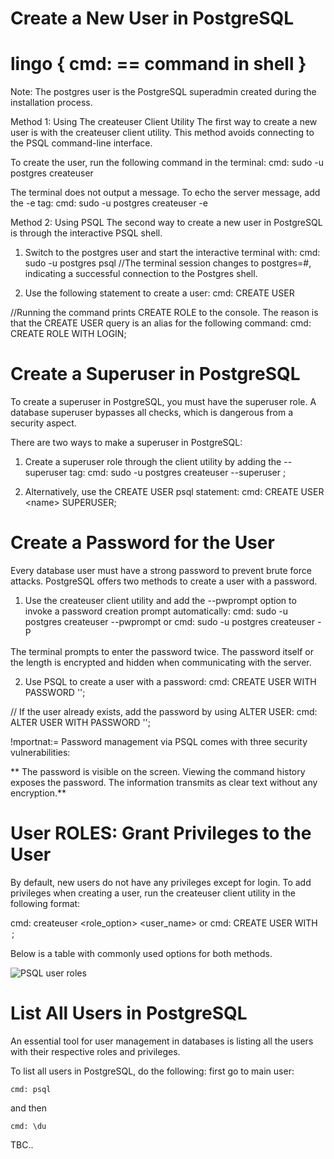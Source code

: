 # Create a New User in PostgreSQL
# lingo { cmd: == command in shell }
  

Note: The postgres user is the PostgreSQL superadmin created during the installation process.

Method 1: Using The createuser Client Utility
The first way to create a new user is with the createuser client utility. This method avoids connecting to the PSQL command-line interface.

To create the user, run the following command in the terminal:
  cmd: sudo -u postgres createuser <name>
  
The terminal does not output a message. To echo the server message, add the -e tag:
    cmd: sudo -u postgres createuser -e <name>

Method 2: Using PSQL
The second way to create a new user in PostgreSQL is through the interactive PSQL shell.

1. Switch to the postgres user and start the interactive terminal with:
  cmd: sudo -u postgres psql
  //The terminal session changes to postgres=#, indicating a successful connection to the Postgres shell.
 
2. Use the following statement to create a user:
  cmd: CREATE USER <name>
  
  //Running the command prints CREATE ROLE to the console. The reason is that the CREATE USER query is an alias for the following command:
  cmd: CREATE ROLE <name> WITH LOGIN;
  
  
# Create a Superuser in PostgreSQL
  
To create a superuser in PostgreSQL, you must have the superuser role. A database superuser bypasses all checks, which is dangerous from a security aspect.
  
There are two ways to make a superuser in PostgreSQL:
1. Create a superuser role through the client utility by adding the --superuser tag:
  cmd: sudo -u postgres createuser --superuser <name>;
  
2. Alternatively, use the CREATE USER psql statement:
  cmd: CREATE USER &lt;name&gt; SUPERUSER;
  
# Create a Password for the User

  Every database user must have a strong password to prevent brute force attacks. 
  PostgreSQL offers two methods to create a user with a password.
  
1. Use the createuser client utility and add the --pwprompt option to invoke a password creation prompt automatically:
  cmd: sudo -u postgres createuser <name> --pwprompt
  or
  cmd: sudo -u postgres createuser <name> -P
 
The terminal prompts to enter the password twice. The password itself or the length is encrypted and hidden when communicating with the server.

2. Use PSQL to create a user with a password:
  cmd: CREATE USER <name> WITH PASSWORD '<password>';
  
  // If the user already exists, add the password by using ALTER USER:
  cmd: ALTER USER <name> WITH PASSWORD '<password>';
  
  !mportnat:= Password management via PSQL comes with three security vulnerabilities:

**            The password is visible on the screen.
              Viewing the command history exposes the password.
              The information transmits as clear text without any encryption.**
  
  # User ROLES: Grant Privileges to the User
  By default, new users do not have any privileges except for login. 
  To add privileges when creating a user, run the createuser client utility in the following format:
  
  cmd: createuser <role_option> <user_name>
  or
  cmd: CREATE USER <name> WITH <option>;
  
  Below is a table with commonly used options for both methods.
  
  ![PSQL user roles](https://user-images.githubusercontent.com/41430709/222247824-c4db586e-ba61-4f6e-907a-317571133409.png)
  
  # List All Users in PostgreSQL
  An essential tool for user management in databases is listing all the users with their respective roles and privileges.

  To list all users in PostgreSQL, do the following:
  first go to main user:
  
    cmd: psql
  
  and then
  
    cmd: \du
  
  
  
  TBC.. 
  
  
  
  
  
  
  
  
  
  
  
